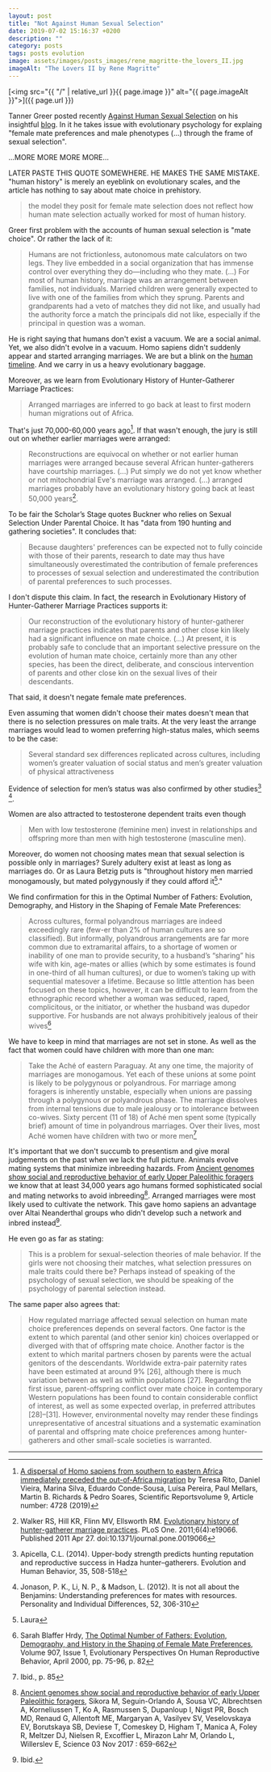```yaml
---
layout: post
title: "Not Against Human Sexual Selection"
date: 2019-07-02 15:16:37 +0200
description: ""
category: posts
tags: posts evolution
image: assets/images/posts_images/rene_magritte-the_lovers_II.jpg
imageAlt: "The Lovers II by Rene Magritte"
---
```


[<img src="{{ "/" | relative_url  }}{{ page.image }}" alt="{{ page.imageAlt }}">]({{ page.url }})

Tanner Greer posted recently [Against Human Sexual Selection](https://scholars-stage.blogspot.com/2019/05/against-human-sexual-selection.html) on his insightful [blog](https://scholars-stage.blogspot.com/). In it he takes issue with evolutionary psychology for explaing "female mate preferences and male phenotypes (...) through the frame of sexual selection".

...MORE MORE MORE MORE...

LATER PASTE THIS QUOTE SOMEWHERE. HE MAKES THE SAME MISTAKE. "human history" is merely an eyeblink on evolutionary scales, and the article has nothing to say about mate choice in prehistory.

> the model they posit for female mate selection does not reflect how human mate selection actually worked for most of human history.

Greer first problem with the accounts of human sexual selection is "mate choice". Or rather the lack of it:

> Humans are not frictionless, autonomous mate calculators on two legs. They live embedded in a social organization that has immense control over everything they do—including who they mate. (...) For most of human history, marriage was an arrangement between families, not individuals. Married children were generally expected to live with one of the families from which they sprung. Parents and grandparents had a veto of matches they did not like, and usually had the authority force a match the principals did not like, especially if the principal in question was a woman.

He is right saying that humans don't exist a vacuum. We are a social animal. Yet, we also didn't evolve in a vacuum. Homo sapiens didn't suddenly appear and started arranging marriages. We are but a blink on the [human timeline](https://en.wikipedia.org/wiki/Template:Human_timeline). And we carry in us a heavy evolutionary baggage.

Moreover, as we learn from Evolutionary History of Hunter-Gatherer Marriage Practices:

> Arranged marriages are inferred to go back at least to first modern human migrations out of Africa.

That's just 70,000-60,000 years ago[^1]. If that wasn't enough, the jury is still out on whether earlier marriages were arranged:

> Reconstructions are equivocal on whether or not earlier human marriages were arranged because several African hunter-gatherers have courtship marriages. (...) Put simply we do not yet know whether or not mitochondrial Eve's marriage was arranged. (...) arranged marriages probably have an evolutionary history going back at least 50,000 years[^2].

To be fair the Scholar’s Stage quotes Buckner who relies on Sexual Selection Under Parental Choice. It has "data from 190 hunting and gathering societies". It concludes that:

> Because daughters' preferences can be expected not to fully coincide with those of their parents, research to date may thus have simultaneously overestimated the contribution of female preferences to processes of sexual selection and underestimated the contribution of parental preferences to such processes.

I don't dispute this claim. In fact, the research in Evolutionary History of Hunter-Gatherer Marriage Practices supports it:

> Our reconstruction of the evolutionary history of hunter-gatherer marriage practices indicates that parents and other close kin likely had a significant influence on mate choice. (...) At present, it is probably safe to conclude that an important selective pressure on the evolution of human mate choice, certainly more than any other species, has been the direct, deliberate, and conscious intervention of parents and other close kin on the sexual lives of their descendants.

That said, it doesn't negate female mate preferences.

Even assuming that women didn't choose their mates doesn't mean that there is no selection pressures on male traits. At the very least the arrange marriages would lead to women preferring high-status males, which seems to be the case:

> Several standard sex differences replicated across cultures, including women’s greater valuation of social status and men’s greater valuation of physical attractiveness

Evidence of selection for men’s status was also confirmed by other studies[^3] [^4].

Women are also attracted to testosterone dependent traits even though

> Men with low testosterone (feminine men) invest in relationships and offspring more than men with high testosterone (masculine men).

Moreover, do women not choosing mates mean that sexual selection is possible only in marriages? Surely adultery exist at least as long as marriages do. Or as Laura Betzig puts is "throughout history men married monogamously, but mated polygynously if they could afford it[^5]."

We find confirmation for this in the Optimal Number of Fathers: Evolution, Demography, and History in the Shaping of Female Mate Preferences:

> Across cultures, formal polyandrous marriages are indeed exceedingly rare (few-er  than  2%  of  human  cultures  are  so  classified).  But  informally,  polyandrous  arrangements  are  far  more  common  due  to  extramarital  affairs,  to  a  shortage  of women or inability of one man to provide security, to a husband’s “sharing” his wife with kin, age-mates or allies (which by some estimates is found in one-third of all human cultures), or due to women’s taking up with sequential matesover a lifetime. Because so little attention has been focused on these topics, however, it can be difficult to learn from the ethnographic record whether a woman was seduced, raped, complicitous, or the initiator, or whether the husband was dupedor supportive. For husbands are not always prohibitively jealous of their wives[^6]

We have to keep in mind that marriages are not set in stone. As well as the fact that women could have children with more than one man:

> Take the Aché of eastern Paraguay. At any one time, the majority of marriages are monogamous. Yet each of these unions at some point is likely to be polygynous or polyandrous. For marriage among foragers is inherently unstable, especially when unions are passing through a polygynous or polyandrous phase. The marriage dissolves from internal tensions due to male jealousy or to intolerance between co-wives. Sixty percent (11 of 18) of Aché men spent some (typically brief) amount of time in polyandrous marriages. Over their lives, most Aché women have children with two or more men[^7]

It's important that we don't succumb to presentism and give moral judgements on the past when we lack the full picture. Animals evolve mating systems that minimize inbreeding hazards. From [Ancient genomes show social and reproductive behavior of early Upper Paleolithic foragers](https://science.sciencemag.org/content/358/6363/659) we know that at least 34,000 years ago humans formed sophisticated social and mating networks to avoid inbreeding[^8]. Arranged marriages were most likely used to cultivate the network. This gave homo sapiens an advantage over Altai Neanderthal groups who didn't develop such a network and inbred instead[^9].





He even go as far as stating:

> This is a problem for sexual-selection theories of male behavior. If the girls were not choosing their matches, what selection pressures on male traits could there be? Perhaps instead of speaking of the psychology of sexual selection, we should be speaking of the psychology of parental selection instead.




The same paper also agrees that:

>  How regulated marriage affected sexual selection on human mate choice preferences depends on several factors. One factor is the extent to which parental (and other senior kin) choices overlapped or diverged with that of offspring mate choice. Another factor is the extent to which marital partners chosen by parents were the actual genitors of the descendants. Worldwide extra-pair paternity rates have been estimated at around 9% [26], although there is much variation between as well as within populations [27]. Regarding the first issue, parent-offspring conflict over mate choice in contemporary Western populations has been found to contain considerable conflict of interest, as well as some expected overlap, in preferred attributes [28]–[31]. However, environmental novelty may render these findings unrepresentative of ancestral situations and a systematic examination of parental and offspring mate choice preferences among hunter-gatherers and other small-scale societies is warranted.


***

[^1]: [A dispersal of Homo sapiens from southern to eastern Africa immediately preceded the out-of-Africa migration](https://www.nature.com/articles/s41598-019-41176-3) by Teresa Rito, Daniel Vieira, Marina Silva, Eduardo Conde-Sousa, Luísa Pereira, Paul Mellars, Martin B. Richards & Pedro Soares, Scientific Reportsvolume 9, Article number: 4728 (2019)

[^2]: Walker RS, Hill KR, Flinn MV, Ellsworth RM. [Evolutionary history of hunter-gatherer marriage practices](https://www.ncbi.nlm.nih.gov/pmc/articles/PMC3083418/). PLoS One. 2011;6(4):e19066. Published 2011 Apr 27. doi:10.1371/journal.pone.0019066

[^3]: Apicella, C.L. (2014). Upper-body strength predicts hunting reputation and reproductive success in Hadza hunter–gatherers. Evolution and Human Behavior, 35, 508-518

[^4]:  Jonason, P. K., Li, N. P., & Madson, L. (2012). It is not all about the Benjamins: Understanding preferences for mates with resources. Personality and Individual Differences, 52, 306-310

[^5]: Laura

[^6]: Sarah Blaffer Hrdy, [The Optimal Number of Fathers: Evolution, Demography, and History in the Shaping of Female Mate Preferences](https://nyaspubs.onlinelibrary.wiley.com/doi/abs/10.1111/j.1749-6632.2000.tb06617.x), Volume 907, Issue 1, Evolutionary Perspectives On Human Reproductive Behavior, April 2000, pp. 75-96, p. 82

[^7]: Ibid., p. 85

[^8]: [Ancient genomes show social and reproductive behavior of early Upper Paleolithic foragers](https://science.sciencemag.org/content/358/6363/659), Sikora M, Seguin-Orlando A, Sousa VC, Albrechtsen A, Korneliussen T, Ko A, Rasmussen S, Dupanloup I, Nigst PR, Bosch MD, Renaud G, Allentoft ME, Margaryan A, Vasilyev SV, Veselovskaya EV, Borutskaya SB, Deviese T, Comeskey D, Higham T, Manica A, Foley R, Meltzer DJ, Nielsen R, Excoffier L, Mirazon Lahr M, Orlando L, Willerslev E, Science 03 Nov 2017 : 659-662

[^9]: Ibid.
